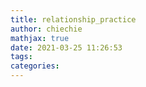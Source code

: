 ```yaml
---
title: relationship_practice
author: chiechie
mathjax: true
date: 2021-03-25 11:26:53
tags:
categories:
---
```

